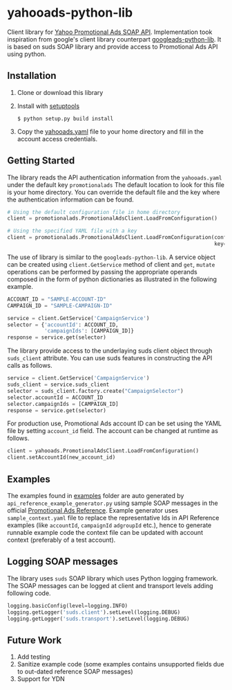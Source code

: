 # yahooads-python-lib
Client library for [Yahoo Promotional Ads SOAP API](https://github.com/yahoojp-marketing/sponsored-search-api-documents/tree/master/docs/en/api_reference). Implementation took inspiration from google's client library
counterpart [googleads-python-lib](https://github.com/googleads/googleads-python-lib). It is based on suds SOAP library
and provide access to Promotional Ads API using python.

## Installation

1. Clone or download this library

2. Install with [setuptools](https://pypi.python.org/pypi/setuptools)

   `$ python setup.py build install`

3. Copy the [yahooads.yaml](https://github.com/becomejapan/yahooads-python-lib/blob/master/yahooads.yaml)
   file to your home directory and fill in the account access credentials.

## Getting Started

The library reads the API authentication information from the `yahooads.yaml` under the default key `promotionalads`
The default location to look for this file is your home directory. You can override the default file and the key
where the authentication information can be found.

```python
# Using the default configuration file in home directory
client = promotionalads.PromotionalAdsClient.LoadFromConfiguration()

# Using the specified YAML file with a key
client = promotionalads.PromotionalAdsClient.LoadFromConfiguration(config_file='my_folder/config.yaml',
                                                                   key='promotionalads')
```

The use of library is similar to the `googleads-python-lib`. A service object can be created using `client.GetService`
method of client and `get`, `mutate` operations can be performed by passing the appropriate operands composed in the form
of python dictionaries as illustrated in the following example.

```python
ACCOUNT_ID = "SAMPLE-ACCOUNT-ID"
CAMPAIGN_ID = "SAMPLE-CAMPAIGN-ID"

service = client.GetService('CampaignService')
selector = {'accountId': ACCOUNT_ID,
            'campaignIds': [CAMPAIGN_ID]}
response = service.get(selector)
```

The library provide access to the underlaying suds client object through `suds_client` attribute. You can use suds
features in constructing the API calls as follows.

```python
service = client.GetService('CampaignService')
suds_client = service.suds_client
selector = suds_client.factory.create("CampaignSelector")
selector.accountId = ACCOUNT_ID
selector.campaignIds = [CAMPAIGN_ID]
response = service.get(selector)
```

For production use, Promotional Ads account ID can be set using the YAML file by setting `account_id` field. The
account can be changed at runtime as follows.

```python
client = yahooads.PromotionalAdsClient.LoadFromConfiguration()
client.setAccountId(new_account_id)
```


## Examples

The examples found in [examples](https://github.com/becomejapan/promotionalads-python-lib/tree/master/examples) folder
are auto generated by `api_reference_example_generator.py` using sample SOAP messages in the official
[Promotional Ads Reference](https://github.com/yahoojp-marketing/sponsored-search-api-documents).
Example generator uses `sample_context.yaml` file to replace the representative Ids in API Reference examples
(like `accountId`, `campaignId` `adgroupId` etc.), hence to generate runnable example code
the context file can be updated with account context (preferably of a test account).

## Logging SOAP messages

The library uses `suds` SOAP library which uses Python logging framework. The SOAP messages can be logged at client
and transport levels adding following code.
```python
logging.basicConfig(level=logging.INFO)
logging.getLogger('suds.client').setLevel(logging.DEBUG)
logging.getLogger('suds.transport').setLevel(logging.DEBUG)
```


## Future Work

1. Add testing
2. Sanitize example code (some examples contains unsupported fields due to out-dated reference SOAP messages)
3. Support for YDN

